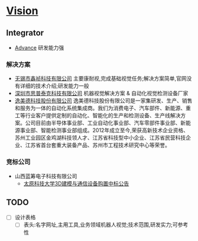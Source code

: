 # [Vision](https://github.com/liuwake/Vision)

## Integrator
- [Advance](http://www.jiandaoshi.com/) 研发能力强
###

### 解决方案
- [无锡市鑫祯科技有限公司](http://www.xz-vision.com/wap/index.asp) 主要康耐视,完成基础视觉任务;解决方案简单,官网没有详细的技术介绍;研发能力一般
- [深圳市思普泰克科技有限公司](https://www.siputek.cn/) 机器视觉解决方案 & 自动化视觉检测设备厂家
- [逸美德科技股份有限公司](http://www.szemd.com/index.html) 逸美德科技股份有限公司是一家集研发、生产、销售和服务为一体的自动化系统集成商。我们为消费电子、汽车部件、新能源、重工等行业客户提供定制的自动化、智能化的生产和检测设备、生产线解决方案。公司目前由半导体事业部、工业自动化事业部、汽车零部件事业部、新能源事业部、智能检测事业部组成。2012年成立至今,荣获高新技术企业资格、苏州工业园区金鸡湖科技领人才、江苏省科技型中小企业、江苏省民营科技企业、江苏省首台套重大装备产品、苏州市工程技术研究中心等荣誉。

### 竞标公司
- 山西蓝筹电子科技有限公司
  - [太原科技大学3D建模与通信设备购置中标公告](https://www.tianyancha.com/bid/9a8d307543a111e99477506b4b4b2da2)
## TODO
- [ ] 设计表格
  - [ ] 表头:名字网址,主用工具,业务领域机器人视觉;技术范围,研发实力;可参考性